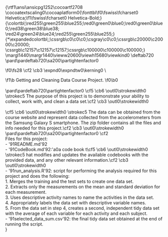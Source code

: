 {\rtf1\ansi\ansicpg1252\cocoartf2708
\cocoatextscaling0\cocoaplatform0{\fonttbl\f0\fswiss\fcharset0 Helvetica;\f1\fswiss\fcharset0 Helvetica-Bold;}
{\colortbl;\red255\green255\blue255;\red0\green0\blue0;\red0\green0\blue0;\red38\green38\blue38;
\red24\green24\blue24;\red255\green255\blue255;}
{\*\expandedcolortbl;;\cssrgb\c0\c0\c0;\csgray\c0\c0;\cssrgb\c20000\c20000\c20000;
\cssrgb\c12157\c12157\c12157;\cssrgb\c100000\c100000\c100000;}
\margl1440\margr1440\vieww20600\viewh15680\viewkind0
\deftab720
\pard\pardeftab720\sa200\partightenfactor0

\f0\fs28 \cf2 \cb3 \expnd0\expndtw0\kerning0
\

\f1\b Getting and Cleaning Data Course Project.
\f0\b0 \
\
\pard\pardeftab720\partightenfactor0
\cf5 \cb6 \outl0\strokewidth0 \strokec5 The purpose of this project is to demonstrate your ability to collect, work with, and clean a data set.\cf2 \cb3 \outl0\strokewidth0 \
\
\cf5 \cb6 \outl0\strokewidth0 \strokec5 The data can be obtained from the course website and represent data collected from the accelerometers from the Samsung Galaxy S smartphone. The zip folder contains all the files and info needed for this project.\cf2 \cb3 \outl0\strokewidth0 \
\pard\pardeftab720\sa200\partightenfactor0
\cf2 \
Files for this project:\
	-  \'91README.md\'92\
	-  \'91CodeBook.md\'92:\'a0a code book t\cf5 \cb6 \outl0\strokewidth0 \strokec5 hat modifies and updates the available codebooks with the provided data, and any other relevant information.\cf2 \cb3 \outl0\strokewidth0 \
	-  \'91run_analysis.R\'92: script for performing the analysis required for this project and does the following:\
		1. Merges the training and the test sets to create one data set.\
		2. Extracts only the measurements on the mean and standard deviation for each measurement.\
		3. Uses descriptive activity names to name the activities in the data set.\
		4. Appropriately labels the data set with descriptive variable names.\
		5. From the data set in step 4, creates a second, independent tidy data set with the average of each variable for each activity and each subject.\
	-  \'91selected_data_sum.csv\'92: the final tidy data set obtained at the end of running the script.\
}